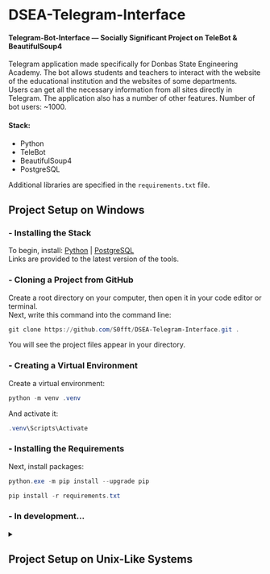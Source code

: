 # DSEA-Telegram-Interface
#### Telegram-Bot-Interface — Socially Significant Project on TeleBot & BeautifulSoup4

Telegram application made specifically for Donbas State Engineering Academy. The bot allows students and teachers to interact with the website of the educational institution and the websites of some departments. 
<br> Users can get all the necessary information from all sites directly in Telegram. The application also has a number of other features. Number of bot users: ~1000.

#### Stack:
 - Python
 - TeleBot
 - BeautifulSoup4
 - PostgreSQL

Additional libraries are specified in the `requirements.txt` file.

## Project Setup on Windows

### - Installing the Stack
To begin, install: [Python](https://www.python.org/downloads/) | [PostgreSQL](https://www.postgresql.org/)
<br>
Links are provided to the latest version of the tools.

### - Cloning a Project from GitHub
Create a root directory on your computer, then open it in your code editor or terminal.
<br>
Next, write this command into the command line:
```powershell
git clone https://github.com/S0fft/DSEA-Telegram-Interface.git .
```
You will see the project files appear in your directory.

### - Creating a Virtual Environment
Create a virtual environment:
```powershell
python -m venv .venv
```

And activate it:
```powershell
.venv\Scripts\Activate
```

### - Installing the Requirements
Next, install packages:
```powershell
python.exe -m pip install --upgrade pip
```
```powershell
pip install -r requirements.txt
```

### - In development...

<details>
<summary><h2> Project Setup on Unix-Like Systems </h2></summary>
These commands do the same thing as described above but only on Unix systems:
<br>

### - Installing the Stack
Install: [Python](https://www.python.org/downloads/)
<br>
Link are provided to the latest version of the tools.

### - Cloning a Project from GitHub
Create a root directory on your computer, then open it in your code editor or terminal.
<br>
Next, write this command into the command line:
```powershell
git clone https://github.com/S0fft/DSEA-Telegram-Interface.git .
```
You will see the project files appear in your directory.

### - Creating a Virtual Environment
```bash
python3 -m venv ./venv
```

```bash
source ./venv/bin/activate
```

### - Installing the Requirements
```bash
python3 -m pip install --upgrade pip
```
```bash
pip install -r requirements.txt
```

### - In development...
